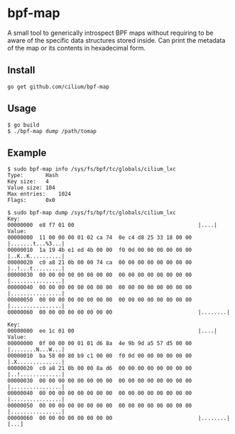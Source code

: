 # bpf-map

A small tool to generically introspect BPF maps without requiring to
be aware of the specific data structures stored inside. Can print the
metadata of the map or its contents in hexadecimal form.

## Install

```
go get github.com/cilium/bpf-map
```

## Usage

```
$ go build
$ ./bpf-map dump /path/tomap
```

## Example

```
$ sudo bpf-map info /sys/fs/bpf/tc/globals/cilium_lxc
Type:		Hash
Key size:	4
Value size:	104
Max entries:	1024
Flags:		0x0

$ sudo bpf-map dump /sys/fs/bpf/tc/globals/cilium_lxc
Key:
00000000  e8 f7 01 00                                       |....|
Value:
00000000  11 00 00 00 01 02 ca 74  0e c4 d8 25 33 18 00 00  |.......t...%3...|
00000010  1a 19 4b e1 ed 4b 00 00  f0 0d 00 00 00 00 00 00  |..K..K..........|
00000020  c0 a8 21 0b 00 00 74 ca  00 00 00 00 00 00 00 00  |..!...t.........|
00000030  00 00 00 00 00 00 00 00  00 00 00 00 00 00 00 00  |................|
00000040  00 00 00 00 00 00 00 00  00 00 00 00 00 00 00 00  |................|
00000050  00 00 00 00 00 00 00 00  00 00 00 00 00 00 00 00  |................|
00000060  00 00 00 00 00 00 00 00                           |........|

Key:
00000000  ee 1c 01 00                                       |....|
Value:
00000000  0f 00 00 00 01 01 d6 8a  4e 9b 9d a5 57 d5 00 00  |........N...W...|
00000010  ba 58 00 80 b9 c1 00 00  f0 0d 00 00 00 00 00 00  |.X..............|
00000020  c0 a8 21 0b 00 00 8a d6  00 00 00 00 00 00 00 00  |..!.............|
00000030  00 00 00 00 00 00 00 00  00 00 00 00 00 00 00 00  |................|
00000040  00 00 00 00 00 00 00 00  00 00 00 00 00 00 00 00  |................|
00000050  00 00 00 00 00 00 00 00  00 00 00 00 00 00 00 00  |................|
00000060  00 00 00 00 00 00 00 00                           |........|
[...]
```
